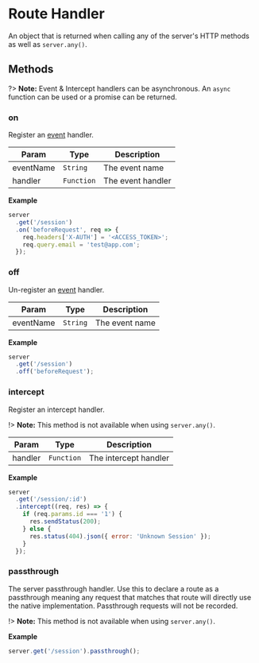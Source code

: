 # Route Handler

An object that is returned when calling any of the server's HTTP methods as well
as `server.any()`.

## Methods

?> __Note:__ Event & Intercept handlers can be asynchronous. An `async`
function can be used or a promise can be returned.

### on

Register an [event](server/events-and-middleware) handler.

| Param | Type | Description |
|  ---  | ---  |     ---     |
| eventName | `String` | The event name |
| handler | `Function` | The event handler |

__Example__

```js
server
  .get('/session')
  .on('beforeRequest', req => {
    req.headers['X-AUTH'] = '<ACCESS_TOKEN>';
    req.query.email = 'test@app.com';
  });
```

### off

Un-register an [event](server/events-and-middleware) handler.

| Param | Type | Description |
|  ---  | ---  |     ---     |
| eventName | `String` | The event name |

__Example__

```js
server
  .get('/session')
  .off('beforeRequest');
```

### intercept

Register an intercept handler.

!> __Note:__ This method is not available when using `server.any()`.

| Param | Type | Description |
|  ---  | ---  |     ---     |
| handler | `Function` | The intercept handler |

__Example__

```js
server
  .get('/session/:id')
  .intercept((req, res) => {
    if (req.params.id === '1') {
      res.sendStatus(200);
    } else {
      res.status(404).json({ error: 'Unknown Session' });
    }
  });
```

### passthrough

The server passthrough handler. Use this to declare a route as a passthrough
meaning any request that matches that route will directly use the native
implementation. Passthrough requests will not be recorded.

!> __Note:__ This method is not available when using `server.any()`.

__Example__

```js
server.get('/session').passthrough();
```

